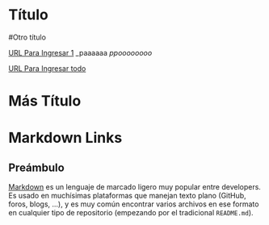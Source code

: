 # Título
#Otro título

[URL Para Ingresar 1](https://jetzable.github.io/Registro_de_Visitantes/src/)
_paaaaaa
*ppoooooooo*

[URL Para Ingresar todo](https://jetzable.github.io/Registro_de_Visitantes/src/)
# Más Título

# Markdown Links

## Preámbulo

[Markdown](https://es.wikipedia.org/wiki/Markdown) es un lenguaje de marcado
ligero muy popular entre developers. Es usado en muchísimas plataformas que
manejan texto plano (GitHub, foros, blogs, ...), y es muy común
encontrar varios archivos en ese formato en cualquier tipo de repositorio
(empezando por el tradicional `README.md`).